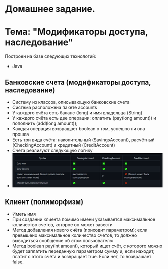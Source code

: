 # Домашнее задание.
# Тема: "Модификаторы доступа, наследование"
Построен на базе следующих технологий:
* Java
## Банковские счета (модификаторы доступа, наследование)
* Систему из классов, описывающую банковские счета
* Система расположена пакете accounts
* У каждого счёта есть баланс (long) и имя владельца (String)
* У каждого счёта есть две операции: оплатить (pay(long amount)) и пополнить (add(long amount));
* Каждая операция возвращает boolean о том, успешно ли она прошла
* Есть три вида счёта: накопительный (SavingsAccount), расчётный (CheckingAccount) и кредитный (CreditAccount)
* Счета реализуют следующую логику
* ![](image.png)
## Клиент (полиморфизм)
* Иметь имя
* При создании клиента помимо имени указывается максимальное количество счетов, которое он может завести
* Метод добавления нового счёта (приходит параметром);
если превышено максимальное количество счетов, то должно выводиться сообщение об этом пользователю
* Метод boolean pay(int amount), который ищет счёт, с которого можно будет заплатить переданную параметром сумму и, если находит, платит с этого счёта и возвращает true. Если нет, то возврашает false.